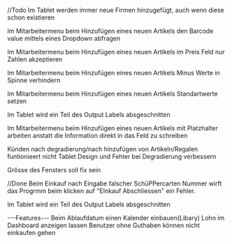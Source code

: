 //Todo
Im Tablet werden immer neue Firmen hinzugefügt, auch wenn diese schon existieren

Im Mitarbeitermenu beim Hinzufügen eines neuen Artikels den Barcode value mittels eines Dropdown abfragen

Im Mitarbeitermenu beim Hinzufügen eines neuen Artikels im Preis Feld nur Zahlen akzeptieren

Im Mitarbeitermenu beim Hinzufügen eines neuen Artikels Minus Werte in Spinne verhindern

Im Mitarbeitermenu beim Hinzufügen eines neuen Artikels Standartwerte setzen

Im Tablet wird ein Teil des Output Labels absgeschnitten

Im Mitarbeitermenu beim Hinzufügen eines neuen Artikels mit Platzhalter arbeiten anstatt die Information direkt in das Feld zu schreiben

Künden nach degradierung/nach hinzufügen von Artikeln/Regalen funtionieert nicht
Tablet Design und Fehler bei Degradierung verbessern

Grösse des Fensters soll fix sein

//Done
Beim Einkauf nach Eingabe falscher SchüPPercarten Nummer wirft das Progrmm beim klicken auf "EInkauf Abschliessen" ein Fehler.

Im Tablet wird ein Teil des Output Labels absgeschnitten




---Features---
Beim Ablaufdatum einen Kalender einbauen(Libary)
Lohn im Dashboard anzeigen lassen
Benutzer ohne Guthaben können nicht einkaufen gehen